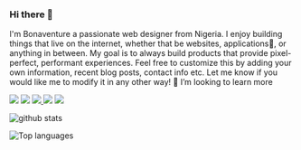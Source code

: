### Hi there 👋
I'm Bonaventure
a passionate web designer from Nigeria. 
I enjoy building things that live on the internet, whether that be websites, applications🤔, or anything in between. 
My goal is to always build products that provide pixel-perfect, performant experiences.
Feel free to customize this by adding your own information, recent blog posts, contact info etc. 
Let me know if you would like me to modify it in any other way!
👯 I’m looking to learn more

<img src="https://img.shields.io/badge/-HTML-e34f26?logo=html5&logoColor=fff">        <img src="https://img.shields.io/badge/-CSS3-1572B6?logo=CSS3&logoColor=fff">    <a href="https://www.facebook.com/profile.php?id=100058956129547"> <img src="https://img.shields.io/badge/-FACEBOOK-0866FF?logo=FACEBOOK&logoColor=fff"> </a>   <img src="https://img.shields.io/badge/-YOUTUBE-FF0000?logo=YOUTUBE&logoColor=fff">          <a href="https://www.youtube.com/channel/UCRFC7WyHl7f2hCg8sXg-qwQ"> <img src="https://img.shields.io/youtube/channel/views/UCRFC7WyHl7f2hCg8sXg-qwQ?style=social"></a> 


![github stats](https://github-readme-stats.vercel.app/api?username=santexbona&count_private=true&show_icons=true&theme=radical)

![Top languages](https://github-readme-stats.vercel.app/api/top-langs/?username=SANTEXBONA&show_icons=true&theme=radical)
